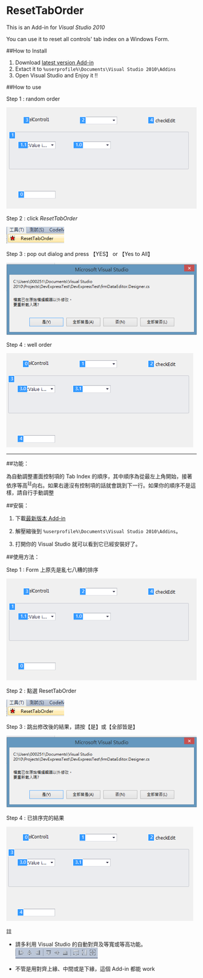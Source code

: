 # ResetTabOrder

This is an Add-in for *Visual Studio 2010*

You can use it to reset all controls' tab index on a Windows Form.

##How to Install

1. Download [latest version Add-in](https://github.com/hsinjungwu/ResetTabOrder/releases/download/v1.0.0/ResetTabOrder.zip) 
2. Extact it to `%userprofile%\Documents\Visual Studio 2010\Addins`
3. Open Visual Studio and Enjoy it !!

##How to use

Step 1 : random order

![before](/tutorial/before.png)

Step 2 : click *ResetTabOrder*

![menu](/tutorial/menu.png)

Step 3 : pop out dialog and press 【YES】 or 【Yes to All】

![dialog](/tutorial/dialog.png)

Step 4 : well order

![after](/tutorial/after.png)

----

##功能：

為自動調整畫面控制項的 Tab Index 的順序，其中順序為從最左上角開始，接著依序等高<sup>註</sup>向右。如果右邊沒有控制項的話就會跳到下一行。如果你的順序不是這樣，請自行手動調整

##安裝：

1. 下載[最新版本 Add-in](https://github.com/hsinjungwu/ResetTabOrder/releases/download/v1.0.0/ResetTabOrder.zip) 

2. 解壓縮後到 `%userprofile%\Documents\Visual Studio 2010\Addins`。

3. 打開你的 Visual Studio 就可以看到它已經安裝好了。

##使用方法：

Step 1 : Form 上原先是亂七八糟的排序

![before](/tutorial/before.png)

Step 2 : 點選 ResetTabOrder

![menu](/tutorial/menu.png)

Step 3 : 跳出修改後的結果，請按【是】或【全部皆是】

![dialog](/tutorial/dialog.png)

Step 4 : 已排序完的結果

![after](/tutorial/after.png) 

註

+ 請多利用 Visual Studio 的自動對齊及等寬或等高功能。![align](/tutorial/align.png)

+ 不管是用對齊上緣、中間或是下緣，這個 Add-in 都能 work
